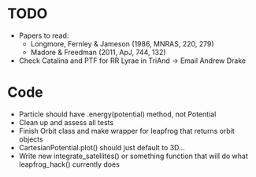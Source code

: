 TODO
====
 * Papers to read:
     * Longmore, Fernley & Jameson (1986, MNRAS, 220, 279)
     * Madore & Freedman (2011, ApJ, 744, 132)
 * Check Catalina and PTF for RR Lyrae in TriAnd -> Email Andrew Drake

Code
====
 * Particle should have .energy(potential) method, not Potential
 * Clean up and assess all tests
 * Finish Orbit class and make wrapper for leapfrog that returns orbit objects
 * CartesianPotential.plot() should just default to 3D...
 * Write new integrate_satellites() or something function that will do what leapfrog_hack() currently does